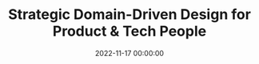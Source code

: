 ---
title: 'Strategic Domain-Driven Design for Product & Tech People'
description: >
 This hands-on workshop is for product and technology people who would like to bridge the business and technology gap. No experience of Domain-Driven Design is required, this course is designed with beginner and intermediate learners in mind.
conference: 'NDC Minnesota'
type: 'workshop'
location: 'Minneapolis'
website: https://ndcminnesota.com/workshops/strategic-domain-driven-design-for-product-and-tech-people/b7f313037418
date: 2022-11-17 00:00:00
featured_image: '/images/speaking/2022-11-15-ndc-minnesota-strategic-domain-driven-design-for-product-and-tech-people.webp'
---